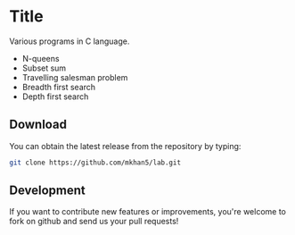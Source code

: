 Title
=======

Various programs in C language.
* N-queens
* Subset sum
* Travelling salesman problem
* Breadth first search
* Depth first search 


Download
--------

You can obtain the latest release from the repository by typing:

```bash
git clone https://github.com/mkhan5/lab.git
```

Development
-----------

If you want to contribute new features or improvements, you're welcome to fork on github and send us your pull requests!
